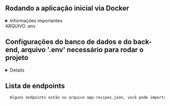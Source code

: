 ## Rodando a aplicação inicial via Docker

<details>
  <summary>Informações importantes</summary>

- Rode esse comando para baixar a imagem do mongoDB, e já criar os containers do banco de dados, do back-end e do front-end, conectar os containers e iniciar a aplicação num passe de mágica => npm run create-population-db

- Você precisa ter o docker & docker-compose instalado na sua máquina.
- OBS: No arquivo .env do back-end esta o email e senha para logar no admin do site, você pode alterar se quiser.
- OBS: Os outros usuários que se cadastrarem no site não terão acesso ao admin e 
algumas funcionalidades do site, como a criação de novos produtos, por exemplo, serão apenas usuários clientes.

</details>
  <summary>ARQUIVO .env</summary>
  
## Configurações do banco de dados e do back-end, arquivo '.env' necessário para rodar o projeto

<details>
- Esse email e senha são para logar no admin do site, você pode alterar se quiser.
ADMIN_EMAIL="pupy@gmail.com"
ADMIN_PASSWORD="pupy123456"

- Essa palavra secreta é para gerar o token de autenticação, você pode alterar se quiser também.
JWT_SECRET="secret"

- Porta do back-end, você pode alterar se quiser.
PORT=3001

- Url do banco de dados, se quiser usar o banco de dados local, basta alterar a url para => mongodb://localhost:27017/recipes-app
MONGO_DB_URL="mongodb+srv://<nome-aqui>:<sua-senha-aqui>@cluster0.vu5bq4e.mongodb.net/"

- ARQUIVO .env
ADMIN_EMAIL="pupy@gmail.com"
ADMIN_PASSWORD="pupy123456"
JWT_SECRET="secret"
PORT=3001
MONGO_DB_URL="mongodb://localhost:27017/recipes-app" OU "mongodb+srv://<nome-aqui>:<sua-senha-aqui>@cluster0..."
</details>

## Lista de endpoints
```bash
  Alguns endpoints estão no arquivo app-recipes.json, você pode importar esse arquivo no insomnia ou postman ou thunder-client, para testar os endpoints.
```